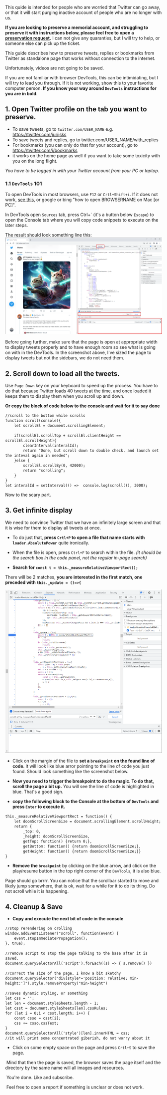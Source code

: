 

This quide is intended for people who are worried that Twitter can go away, or that it will start purging inactive account of people who are no longer with us. 

**If you are looking to preserve a memorial account, and struggling to preserve it with instructions below, please feel free to open a [preservation request](https://github.com/jurijsk/take-home-twitter/issues/new?template=preservation-request.md).** I can not give any quaranties, but I will try to help, or someone else can pick up the ticket.

This guide describes how to preserve tweets, replies or bookmarks from Twitter as standalone page that works without connection to the internet.

Unfortunately, videos are not going to be saved.

If you are not familiar with browser DevTools, this can be intimidating, but I will try to lead you through. If it is not working, show this to your favorite computer person. **If you know your way around `DevTools` instructions for you are in bold**.


## 1. Open Twitter profile on the tab you want to preserve. 

* To save tweets, go to `twitter.com/USER_NAME` e.g. https://twitter.com/jurijsks
* To save tweets and replies, go to twitter.com/USER_NAME/with_replies
* For bookmarks (you can only do that for your account), go to https://twitter.com/i/bookmarks
* it works on the home page as well if you want to take some toxicity with you on the long flight.

*You have to be logged in with your Twitter account from your PC or laptop.*


### 1.1 `DevTools` 101

To open DevTools in most browsers, use `F12` or `Crtl+Shift+i`. If it does not work, [see this](https://appuals.com/open-browser-console/), or google or bing "how to open BROWSERNAME on Mac [or PC]".

In DevTools open `Sources` tab, press Ctrl+\` (it's a button below `Escape`) to open the Console tab where you will copy code snippets to execute on the later steps.


The result should look something line this:
![this is how dev tools should look to get things done](howto/devtools.png)

Before going further, make sure that the page is open at appropriate width to display tweets properly and to have enough room so see what is going on with in the DevTools. In the screenshot above, I've sized the page to display tweets but not the sidebars, we do not need them.


## 2. Scroll down to load all the tweets. 
Use `Page Down` key on your keyboard to speed up the process. You have to do that because Twitter loads 40 tweets at the time, and once loaded it keeps them to display them when you scroll up and down. 

**Or copy the block of code below to the console and wait for it to say done**
```
//scroll to the bottom while scrolls
function scroll(console){
    let scrollEl = document.scrollingElement; 
    
    if(scrollEl.scrollTop + scrollEl.clientHeight == scrollEl.scrollHeight){
        clearInterval(interalId);
        return "Done, but scroll down to double check, and launch set the inteval again in needed";
    }else {
        scrollEl.scrollBy(0, 42000);
        return "scrolling";
    }
}
let interalId = setInterval(() =>  console.log(scroll()), 3000);
```

Now to the scary part.

## 3. Get infinite display

We need to convince Twitter that we have an infinitely large screen and that it is wise for them to display all tweets at once.

* To do just that, **press `Crtl+P` to open a file that name starts with `loader.AbsolutePower`** quite ironically.

* When the file is open, press `Ctrl+F` to search within the file. *(it should be the search box in the code panel, not the regular in-page search)*

* **Search for `const t = this._measureRelativeViewportRect();`**

There will be 2 matches, **you are interested in the first match, one preceded with `this._update = ()=>{`**

![DevTools view with correctly set breakpoint](howto/match.png)

* Click on the margin of the file to **set a `breakpoint` on the found line of code**. It will look like blue arror pointing to the line of code you just found. Should look something like the screenshot below.

* **Now you need to trigger the breakpoint to do the magic. To do that, scroll the page a bit up.** You will see the line of code is highlighted in blue. That's a good sign.

* **copy the following block to the Console at the bottom of `DevTools` and press `Enter` to execute it.**

```
this._measureRelativeViewportRect = function() {
    let doomScrollScreenSize = document.scrollingElement.scrollHeight;
    return {
        _top: 0, 
        _height: doomScrollScreenSize, 
        getTop: function() {return 0;}, 
        getBottom: function() {return doomScrollScreenSize;}, 
        getHeight: function() {return doomScrollScreenSize;}}
}
```


* **Remove the `breakpoint`** by clicking on the blue arrow, and click on the play/resume button in the top right corner of the `DevTools`, it is also blue.

Page should go brrrr. You can notice that the scrollbar started to move and likely jump somewhere, that is ok, wait for a while for it to do its thing. Do not scroll while it is happening.

## 4. Cleanup & Save

* **Copy and execute the next bit of code in the console**
```
//stop rerendering on crolling
window.addEventListener("scroll", function(event) {
    event.stopImmediatePropagation();
}, true);

//remove script to stop the page talking to the base after it is saved.
document.querySelectorAll('script').forEach((s) => { s.remove() })

//correct the size of the page, I know a bit sketchy
document.querySelector("div[style*='position: relative; min-height:']").style.removeProperty("min-height")

//saves dynamic styling, or something
let css = '';
let len = document.styleSheets.length - 1;
let csst = document.styleSheets[len].cssRules;
for (let i = 0;i < csst.length; i++) {
    const csso = csst[i];
    css += csso.cssText;
}
document.querySelectorAll('style')[len].innerHTML = css;
//it will print some concentrated giberish, do not worry about it
```

 * Click on some empty space on the page and press `Crtl+S` to save the page. 

 Mind that then the page is saved, the browser saves the page itself and the directory by the same name will all images and resources.

 You're done. Like and subscribe.


 Feel free to open a report if something is unclear or does not work.